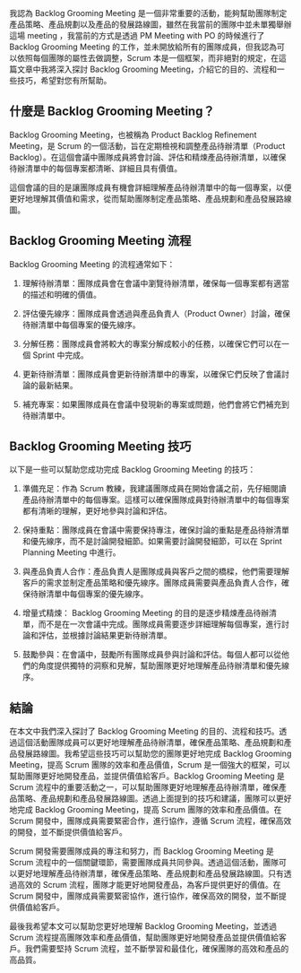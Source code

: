 我認為 Backlog Grooming Meeting 是一個非常重要的活動，能夠幫助團隊制定產品策略、產品規劃以及產品的發展路線圖，雖然在我當前的團隊中並未單獨舉辦這場 meeting ，我當前的方式是透過 PM Meeting with PO 的時候進行了 Backlog Grooming Meeting 的工作，並未開放給所有的團隊成員，但我認為可以依照每個團隊的屬性去做調整，Scrum 本是一個框架，而非絕對的規定，在這篇文章中我將深入探討 Backlog Grooming Meeting，介紹它的目的、流程和一些技巧，希望對您有所幫助。

## 什麼是 Backlog Grooming Meeting？

Backlog Grooming Meeting，也被稱為 Product Backlog Refinement Meeting，是 Scrum 的一個活動，旨在定期檢視和調整產品待辦清單（Product Backlog）。在這個會議中團隊成員將會討論、評估和精煉產品待辦清單，以確保待辦清單中的每個專案都清晰、詳細且具有價值。

這個會議的目的是讓團隊成員有機會詳細理解產品待辦清單中的每一個專案，以便更好地理解其價值和需求，從而幫助團隊制定產品策略、產品規劃和產品發展路線圖。

## Backlog Grooming Meeting 流程

Backlog Grooming Meeting 的流程通常如下：

1.  理解待辦清單：團隊成員會在會議中瀏覽待辦清單，確保每一個專案都有適當的描述和明確的價值。

2.  評估優先線序：團隊成員會透過與產品負責人（Product Owner）討論，確保待辦清單中每個專案的優先線序。

3.  分解任務：團隊成員會將較大的專案分解成較小的任務，以確保它們可以在一個 Sprint 中完成。

4.  更新待辦清單：團隊成員會更新待辦清單中的專案，以確保它們反映了會議討論的最新結果。

5.  補充專案：如果團隊成員在會議中發現新的專案或問題，他們會將它們補充到待辦清單中。

## Backlog Grooming Meeting 技巧

以下是一些可以幫助您成功完成 Backlog Grooming Meeting 的技巧：

1.  準備充足：作為 Scrum 教練，我建議團隊成員在開始會議之前，先仔細閱讀產品待辦清單中的每個專案。這樣可以確保團隊成員對待辦清單中的每個專案都有清晰的理解，更好地參與討論和評估。

2.  保持重點：團隊成員在會議中需要保持專注，確保討論的重點是產品待辦清單和優先線序，而不是討論開發細節。如果需要討論開發細節，可以在 Sprint Planning Meeting 中進行。

3.  與產品負責人合作：產品負責人是團隊成員與客戶之間的橋樑，他們需要理解客戶的需求並制定產品策略和優先線序。團隊成員需要與產品負責人合作，確保待辦清單中每個專案的優先線序。

4.  增量式精煉： Backlog Grooming Meeting 的目的是逐步精煉產品待辦清單，而不是在一次會議中完成。團隊成員需要逐步詳細理解每個專案，進行討論和評估，並根據討論結果更新待辦清單。

5.  鼓勵參與：在會議中，鼓勵所有團隊成員參與討論和評估。每個人都可以從他們的角度提供獨特的洞察和見解，幫助團隊更好地理解產品待辦清單和優先線序。

## 結論

在本文中我們深入探討了 Backlog Grooming Meeting 的目的、流程和技巧。透過這個活動團隊成員可以更好地理解產品待辦清單，確保產品策略、產品規劃和產品發展路線圖。我希望這些技巧可以幫助您的團隊更好地完成 Backlog Grooming Meeting，提高 Scrum 團隊的效率和產品價值，Scrum 是一個強大的框架，可以幫助團隊更好地開發產品，並提供價值給客戶。Backlog Grooming Meeting 是 Scrum 流程中的重要活動之一，可以幫助團隊更好地理解產品待辦清單，確保產品策略、產品規劃和產品發展路線圖。透過上面提到的技巧和建議，團隊可以更好地完成 Backlog Grooming Meeting，提高 Scrum 團隊的效率和產品價值。在 Scrum 開發中，團隊成員需要緊密合作，進行協作，遵循 Scrum 流程，確保高效的開發，並不斷提供價值給客戶。

Scrum 開發需要團隊成員的專注和努力，而 Backlog Grooming Meeting 是 Scrum 流程中的一個關鍵環節，需要團隊成員共同參與。透過這個活動，團隊可以更好地理解產品待辦清單，確保產品策略、產品規劃和產品發展路線圖。只有透過高效的 Scrum 流程，團隊才能更好地開發產品，為客戶提供更好的價值。在 Scrum 開發中，團隊成員需要緊密協作，進行協作，確保高效的開發，並不斷提供價值給客戶。

最後我希望本文可以幫助您更好地理解 Backlog Grooming Meeting，並透過 Scrum 流程提高團隊效率和產品價值，幫助團隊更好地開發產品並提供價值給客戶。我們需要堅持 Scrum 流程，並不斷學習和最佳化，確保團隊的高效和產品的高品質。